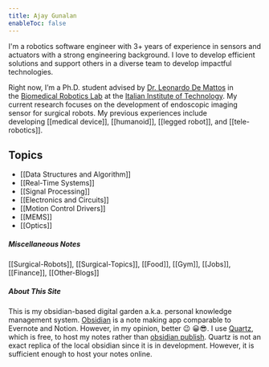 ```yaml
---
title: Ajay Gunalan
enableToc: false
---
```


I'm a robotics software engineer with 3+ years of experience in sensors and actuators with a strong engineering background. I love to develop efficient solutions and support others in a diverse team to develop impactful technologies. 

Right now, I’m a Ph.D. student advised by [Dr. Leonardo De Mattos](https://www.iit.it/people/leonardo-demattos) in the [Biomedical Robotics Lab](https://advr.iit.it/index.php/research/biomedical-robotics) at the [Italian Institute of Technology](https://iit.it/). My current research focuses on the development of endoscopic imaging sensor for surgical robots. My previous experiences include developing [[medical device]], [[humanoid]], [[legged robot]], and [[tele-robotics]].

## Topics
- [[Data Structures and Algorithm]]
- [[Real-Time Systems]]
- [[Signal Processing]]
- [[Electronics and Circuits]]
- [[Motion Control Drivers]]
- [[MEMS]]
- [[Optics]]

##### Miscellaneous Notes
[[Surgical-Robots]], [[Surgical-Topics]], [[Food]], [[Gym]], [[Jobs]], [[Finance]], [[Other-Blogs]]

##### About This Site
This is my obsidian-based digital garden a.k.a. personal knowledge management system.  [Obsidian](https://obsidian.md/) is a note making app comparable to Evernote and Notion. However, in my opinion, better  😉 😀😎. I use [Quartz](https://github.com/jackyzha0/quartz), which is free, to host my notes rather than [obsidian publish](https://obsidian.md/publish). Quartz is not an exact replica of the local obsidian since it is in development. However, it is sufficient enough to host your notes online.


